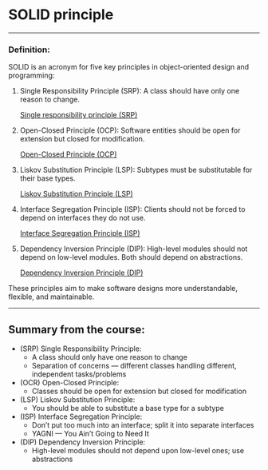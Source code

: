 # SOLID principle

---

### Definition:

SOLID is an acronym for five key principles in object-oriented design and programming:

1. Single Responsibility Principle (SRP): A class should have only one reason to change.
   
    [Single responsibility principle (SRP)](SRP.md)
   
2. Open-Closed Principle (OCP): Software entities should be open for extension but closed for modification.
   
    [Open-Closed Principle (OCP)](OCP.md)
   
3. Liskov Substitution Principle (LSP): Subtypes must be substitutable for their base types.
   
    [Liskov Substitution Principle (LSP)](LSP.md)
   
4. Interface Segregation Principle (ISP): Clients should not be forced to depend on interfaces they do not use.
   
    [Interface Segregation Principle (ISP)](ISP.md)
   
5. Dependency Inversion Principle (DIP): High-level modules should not depend on low-level modules. Both should depend on abstractions.
   
    [Dependency Inversion Principle (DIP)](DIP.md)
   

These principles aim to make software designs more understandable, flexible, and maintainable.

---

## Summary from the course:

- (SRP) Single Responsibility Principle:
    - A class should only have one reason to change
    - Separation of concerns — different classes handling different, independent tasks/problems
- (OCR) Open-Closed Principle:
    - Classes should be open for extension but closed for modification
- (LSP) Liskov Substitution Principle:
    - You should be able to substitute a base type for a subtype
- (ISP) Interface Segregation Principle:
    - Don’t put too much into an interface; split it into separate interfaces
    - YAGNI — You Ain’t Going to Need It
- (DIP) Dependency Inversion Principle:
    - High-level modules should not depend upon low-level ones; use abstractions
